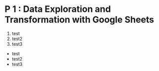 # P 1 : Data Exploration and Transformation with Google Sheets

1. test
2. test2
3. test3

- test
- test2
- test3
